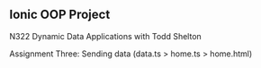 ## Ionic OOP Project

N322 Dynamic Data Applications with Todd Shelton

Assignment Three: Sending data (data.ts > home.ts > home.html)